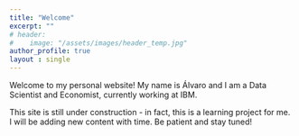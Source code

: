 ```yaml
---
title: "Welcome"
excerpt: ""
# header:
#    image: "/assets/images/header_temp.jpg"
author_profile: true
layout : single
---
```


Welcome to my personal website! My name is Álvaro and I am a Data Scientist and Economist, currently working at IBM.

This site is still under construction - in fact, this is a learning project for me. I will be adding new content with time. Be patient and stay tuned!

<!-- Professional info -->
<!-- Education -->
<!-- Hobbies -->
